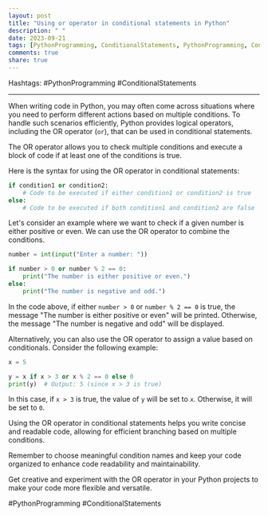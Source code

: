 ```yaml
---
layout: post
title: "Using or operator in conditional statements in Python"
description: " "
date: 2023-09-21
tags: [PythonProgramming, ConditionalStatements, PythonProgramming, ConditionalStatements]
comments: true
share: true
---
```


Hashtags: #PythonProgramming #ConditionalStatements

---

When writing code in Python, you may often come across situations where you need to perform different actions based on multiple conditions. To handle such scenarios efficiently, Python provides logical operators, including the OR operator (`or`), that can be used in conditional statements.

The OR operator allows you to check multiple conditions and execute a block of code if at least one of the conditions is true.

Here is the syntax for using the OR operator in conditional statements:

```python
if condition1 or condition2:
    # Code to be executed if either condition1 or condition2 is true
else:
    # Code to be executed if both condition1 and condition2 are false
```

Let's consider an example where we want to check if a given number is either positive or even. We can use the OR operator to combine the conditions.

```python
number = int(input("Enter a number: "))

if number > 0 or number % 2 == 0:
    print("The number is either positive or even.")
else:
    print("The number is negative and odd.")
```

In the code above, if either `number > 0` or `number % 2 == 0` is true, the message "The number is either positive or even" will be printed. Otherwise, the message "The number is negative and odd" will be displayed.

Alternatively, you can also use the OR operator to assign a value based on conditionals. Consider the following example:

```python
x = 5

y = x if x > 3 or x % 2 == 0 else 0
print(y)  # Output: 5 (since x > 3 is true)
```

In this case, if `x > 3` is true, the value of `y` will be set to `x`. Otherwise, it will be set to `0`.

Using the OR operator in conditional statements helps you write concise and readable code, allowing for efficient branching based on multiple conditions.

Remember to choose meaningful condition names and keep your code organized to enhance code readability and maintainability.

Get creative and experiment with the OR operator in your Python projects to make your code more flexible and versatile.

#PythonProgramming #ConditionalStatements